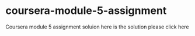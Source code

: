 # coursera-module-5-assignment
Coursera module 5 assignment soluion
here is the solution please click here <a href="https://github.com/abhishekrajput-web/coursera-module-5-assignment"></a>
